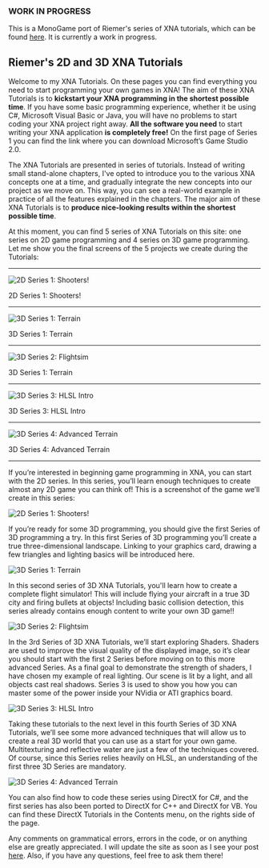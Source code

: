### WORK IN PROGRESS
This is a MonoGame port of Riemer's series of XNA tutorials, which can be found [here](http://riemers.net/). It is currently a work in progress.

## Riemer's 2D and 3D XNA Tutorials
Welcome to my XNA Tutorials. On these pages you can find everything you need to start programming your own games in XNA! The aim of these XNA Tutorials is to __kickstart your XNA programming in the shortest possible time__. If you have some basic programming experience, whether it be using C#, Microsoft Visual Basic or Java, you will have no problems to start coding your XNA project right away. __All the software you need__ to start writing your XNA application __is completely free!__ On the first page of Series 1 you can find the link where you can download Microsoft’s Game Studio 2.0.

The XNA Tutorials are presented in series of tutorials. Instead of writing small stand-alone chapters, I've opted to introduce you to the various XNA concepts one at a time, and gradually integrate the new concepts into our project as we move on. This way, you can see a real-world example in practice of all the features explained in the chapters. The major aim of these XNA Tutorials is to __produce nice-looking results within the shortest possible time__.

At this moment, you can find 5 series of XNA Tutorials on this site: one series on 2D game programming and 4 series on 3D game programming. Let me show you the final screens of the 5 projects we create during the Tutorials:

-----

![2D Series 1: Shooters!](images/Riemer/riemers_intro_2D_series_1.jpg "2D Series 1: Shooters!")

2D Series 1: Shooters!

-----

![3D Series 1: Terrain](images/Riemer/riemers_intro_3D_series_1.jpg "3D Series 1: Terrain")

3D Series 1: Terrain

-----

![3D Series 2: Flightsim](images/Riemer/riemers_intro_3D_series_2.jpg "3D Series 2: Flightsim")

3D Series 1: Terrain

-----

![3D Series 3: HLSL Intro](images/Riemer/riemers_intro_3D_series_3.jpg "3D Series 3: HLSL Intro")

3D Series 3: HLSL Intro

-----

![3D Series 4: Advanced Terrain](images/Riemer/riemers_intro_3D_series_4.jpg "3D Series 4: Advanced Terrain")

3D Series 4: Advanced Terrain

-----

If you’re interested in beginning game programming in XNA, you can start with the 2D series. In this series, you’ll learn enough techniques to create almost any 2D game you can think of! This is a screenshot of the game we’ll create in this series:

![2D Series 1: Shooters!](images/Riemer/riemers_intro_2D_series_1_large.jpg "2D Series 1: Shooters!")

If you’re ready for some 3D programming, you should give the first Series of 3D programming a try. In this first Series of 3D programming you’ll create a true three-dimensional landscape. Linking to your graphics card, drawing a few triangles and lighting basics will be introduced here.

![3D Series 1: Terrain](images/Riemer/riemers_intro_3D_series_1_large.jpg "3D Series 1: Terrain")

In this second series of 3D XNA Tutorials, you'll learn how to create a complete flight simulator! This will include flying your aircraft in a true 3D city and firing bullets at objects! Including basic collision detection, this series already contains enough content to write your own 3D game!!

![3D Series 2: Flightsim](images/Riemer/riemers_intro_3D_series_2_large.jpg "3D Series 2: Flightsim")

In the 3rd Series of 3D XNA Tutorials, we’ll start exploring Shaders. Shaders are used to improve the visual quality of the displayed image, so it’s clear you should start with the first 2 Series before moving on to this more advanced Series. As a final goal to demonstrate the strength of shaders, I have chosen my example of real lighting. Our scene is lit by a light, and all objects cast real shadows. Series 3 is used to show you how you can master some of the power inside your NVidia or ATI graphics board.

![3D Series 3: HLSL Intro](images/Riemer/riemers_intro_3D_series_3_large.jpg "3D Series 3: HLSL Intro")

Taking these tutorials to the next level in this fourth Series of 3D XNA Tutorials, we’ll see some more advanced techniques that will allow us to create a real 3D world that you can use as a start for your own game. Multitexturing and reflective water are just a few of the techniques covered. Of course, since this Series relies heavily on HLSL, an understanding of the first three 3D Series are mandatory.

![3D Series 4: Advanced Terrain](images/Riemer/riemers_intro_3D_series_4_large.jpg "3D Series 4: Advanced Terrain")

You can also find how to code these series using DirectX for C#, and the first series has also been ported to DirectX for C++ and DirectX for VB. You can find these DirectX Tutorials in the Contents menu, on the rights side of the page.

Any comments on grammatical errors, errors in the code, or on anything else are greatly appreciated. I will update the site as soon as I see your post [here](http://www.riemers.net/Forum). Also, if you have any questions, feel free to ask them there!
